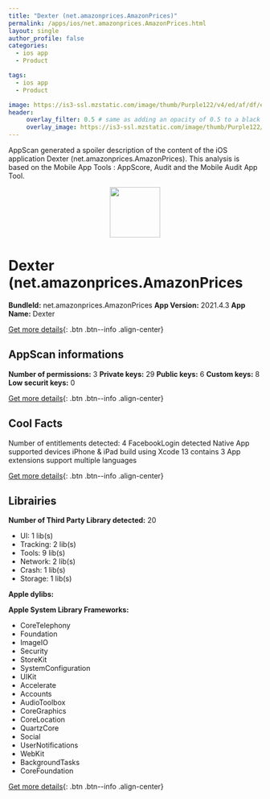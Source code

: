 ```yaml
---
title: "Dexter (net.amazonprices.AmazonPrices)"
permalink: /apps/ios/net.amazonprices.AmazonPrices.html
layout: single
author_profile: false
categories: 
  - ios app 
  - Product 

tags: 
  - ios app 
  - Product 

image: https://is3-ssl.mzstatic.com/image/thumb/Purple122/v4/ed/af/df/edafdf01-aa80-8170-87ae-9ff02100fe2c/AppIcon-1x_U007emarketing-0-7-0-85-220.png/512x512bb.jpg
header: 
     overlay_filter: 0.5 # same as adding an opacity of 0.5 to a black background
     overlay_image: https://is3-ssl.mzstatic.com/image/thumb/Purple122/v4/ed/af/df/edafdf01-aa80-8170-87ae-9ff02100fe2c/AppIcon-1x_U007emarketing-0-7-0-85-220.png/512x512bb.jpg
---
```

AppScan generated a spoiler description of the content of the iOS application Dexter (net.amazonprices.AmazonPrices). This analysis is based on the Mobile App Tools : AppScore, Audit and the Mobile Audit App Tool.

  
  
<div style="text-align: center;"><img src="https://is3-ssl.mzstatic.com/image/thumb/Purple122/v4/ed/af/df/edafdf01-aa80-8170-87ae-9ff02100fe2c/AppIcon-1x_U007emarketing-0-7-0-85-220.png/512x512bb.jpg" width="100" height="100"></div>  
  
# Dexter (net.amazonprices.AmazonPrices

**BundleId:** net.amazonprices.AmazonPrices
**App Version:** 2021.4.3
**App Name:** Dexter


[Get more details](/pricing.html){: .btn .btn--info .align-center}  
  
## AppScan informations 

**Number of permissions:** 3
**Private keys:** 29
**Public keys:** 6
**Custom keys:** 8
**Low securit keys:** 0
  
[Get more details](/pricing.html){: .btn .btn--info .align-center}

## Cool Facts

Number of entitlements detected: 4
FacebookLogin detected
Native App
supported devices iPhone & iPad
build using Xcode 13
contains 3 App extensions
support multiple languages
  
[Get more details](/pricing.html){: .btn .btn--info .align-center}

## Librairies 
**Number of Third Party Library detected:** 20
- UI: 1 lib(s)
- Tracking: 2 lib(s)
- Tools: 9 lib(s)
- Network: 2 lib(s)
- Crash: 1 lib(s)
- Storage: 1 lib(s)

**Apple dylibs:**


**Apple System Library Frameworks:**
- CoreTelephony
- Foundation
- ImageIO
- Security
- StoreKit
- SystemConfiguration
- UIKit
- Accelerate
- Accounts
- AudioToolbox
- CoreGraphics
- CoreLocation
- QuartzCore
- Social
- UserNotifications
- WebKit
- BackgroundTasks
- CoreFoundation


  
[Get more details](/pricing.html){: .btn .btn--info .align-center}

